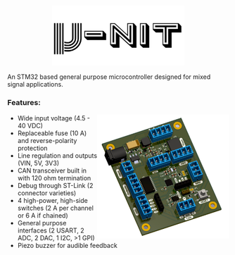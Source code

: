 <p align="center">
  <img src="media/logo.png" width="300">
</p>

An STM32 based general purpose microcontroller designed for mixed signal applications. 



### Features:

  <img src="electronics/u-nit/imgs/u-nit.png" width="300" align="right">

- Wide input voltage (4.5 - 40 VDC)
- Replaceable fuse (10 A) and reverse-polarity protection
- Line regulation and outputs (VIN, 5V, 3V3)
- CAN transceiver built in with 120 ohm termination
- Debug through ST-Link (2 connector varieties)
- 4 high-power, high-side switches (2 A per channel or 6 A if chained)
- General purpose interfaces (2 USART, 2 ADC, 2 DAC, 1 I2C, >1 GPI)
- Piezo buzzer for audible feedback
